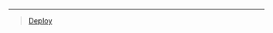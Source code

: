 
***

> [Deploy](https://dashboard.heroku.com/new?template=https://github.com/ravindu01manoj/Deploy-Sew)
